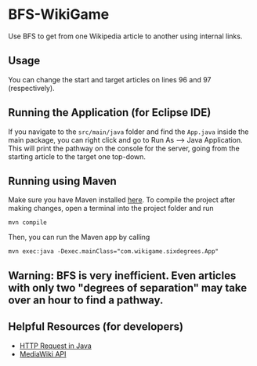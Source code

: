 # BFS-WikiGame
Use BFS to get from one Wikipedia article to another using internal links.

## Usage
You can change the start and target articles on lines 96 and 97 (respectively).

## Running the Application (for Eclipse IDE)
If you navigate to the `src/main/java` folder and find the `App.java` inside the main package, you can right click and go to Run As --> Java Application. This will print the pathway on the console for the server, going from the starting article to the target one top-down.

## Running using Maven
Make sure you have Maven installed [here](https://maven.apache.org/download.cgi). To compile the project after making changes, open a terminal into the project folder and run

`mvn compile`

Then, you can run the Maven app by calling

`mvn exec:java -Dexec.mainClass="com.wikigame.sixdegrees.App"`

## Warning: BFS is very inefficient. Even articles with only two "degrees of separation" may take over an hour to find a pathway.

## Helpful Resources (for developers)
- [HTTP Request in Java](https://www.baeldung.com/java-http-request)
- [MediaWiki API](https://www.mediawiki.org/wiki/API:Main_page)
